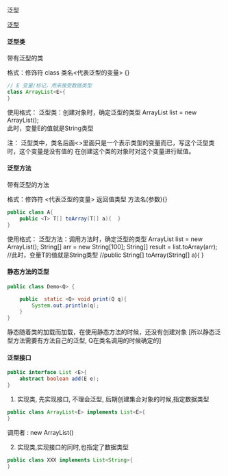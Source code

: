 泛型


[泛型](../技术点/泛型.md)

#### 泛型类	
带有泛型的类 

格式：修饰符 class 类名<代表泛型的变量> {}

```java
// E 变量/标记，用来接受数据类型
class ArrayList<E>{
}
```

使用格式：
泛型类：创建对象时，确定泛型的类型
ArrayList<String> list = new ArrayList<String>();		
此时，变量E的值就是String类型
     
注：
泛型类中，类名后面<>里面只是一个表示类型的变量而已，写这个泛型类时，这个变量是没有值的
在创建这个类的对象时对这个变量进行赋值。

	
#### 泛型方法
带有泛型的方法

格式：修饰符 <代表泛型的变量> 返回值类型 方法名(参数){}

```java
public class A{
    public <T> T[] toArray(T[] a){  }
}
```

使用格式：
泛型方法：调用方法时，确定泛型的类型
ArrayList<String> list = new ArrayList<String>();
String[] arr = new String[100];
String[] result = list.toArray(arr);	//此时，变量T的值就是String类型
       									//public <String> String[] toArray(String[] a){  } 	  

#### 静态方法的泛型
```java
public class Demo<Q> {

    public  static <Q> void print(Q q){			
        System.out.println(q);
	}
}
```
静态随着类的加载而加载，在使用静态方法的时候，还没有创建对象
[所以静态泛型方法需要有方法自己的泛型, Q在类名调用的时候确定的]


#### 泛型接口 
```java
public interface List <E>{
    abstract boolean add(E e);
}
```
      				
1. 实现类, 先实现接口, 不理会泛型, 后期创建集合对象的时候,指定数据类型
```java
public class ArrayList<E> implements List<E>{
}
```
调用者 : new ArrayList<String>() 
        

2. 实现类,实现接口的同时,也指定了数据类型
```java
public class XXX implements List<String>{
}
```